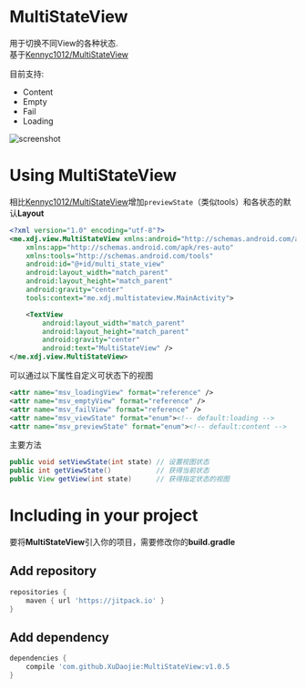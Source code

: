 MultiStateView
===
用于切换不同View的各种状态.<br>
基于[Kennyc1012/MultiStateView](https://github.com/Kennyc1012/MultiStateView)

目前支持:
- Content
- Empty
- Fail
- Loading

![screenshot](https://github.com/XuDaojie/MultiStateView/blob/develop/art/MultiStateView.gif)

# Using MultiStateView
相比[Kennyc1012/MultiStateView](https://github.com/Kennyc1012/MultiStateView)增加`previewState`（类似tools）和各状态的默认**Layout**
```xml
<?xml version="1.0" encoding="utf-8"?>
<me.xdj.view.MultiStateView xmlns:android="http://schemas.android.com/apk/res/android"
    xmlns:app="http://schemas.android.com/apk/res-auto"
    xmlns:tools="http://schemas.android.com/tools"
    android:id="@+id/multi_state_view"
    android:layout_width="match_parent"
    android:layout_height="match_parent"
    android:gravity="center"
    tools:context="me.xdj.multistateview.MainActivity">

    <TextView
        android:layout_width="match_parent"
        android:layout_height="match_parent"
        android:gravity="center"
        android:text="MultiStateView" />
</me.xdj.view.MultiStateView>
```
可以通过以下属性自定义可状态下的视图
```xml
<attr name="msv_loadingView" format="reference" />
<attr name="msv_emptyView" format="reference" />
<attr name="msv_failView" format="reference" />
<attr name="msv_viewState" format="enum"><!-- default:loading -->
<attr name="msv_previewState" format="enum"><!-- default:content -->
```

主要方法
```java 
public void setViewState(int state) // 设置视图状态
public int getViewState()           // 获得当前状态
public View getView(int state)      // 获得指定状态的视图
```

# Including in your project
要将**MultiStateView**引入你的项目，需要修改你的**build.gradle**

## Add repository 
```groovy
repositories {
    maven { url 'https://jitpack.io' }
}
```
## Add dependency
```groovy
dependencies {
    compile 'com.github.XuDaojie:MultiStateView:v1.0.5
}
```